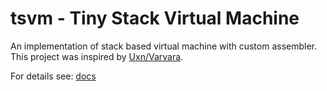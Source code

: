 # tsvm - Tiny Stack Virtual Machine

An implementation of stack based virtual machine with custom assembler. This
project was inspired by [Uxn/Varvara](https://100r.co/site/uxn.html).

For details see: [docs](./docs.md)
